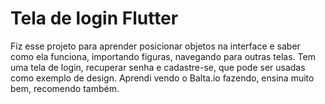 # Tela de login Flutter
Fiz esse projeto para aprender posicionar objetos na interface e saber como ela funciona, importando figuras, navegando para outras telas.
Tem uma tela de login, recuperar senha e cadastre-se, que pode ser usadas como exemplo de design.
Aprendi vendo o Balta.io fazendo, ensina muito bem, recomendo também.

